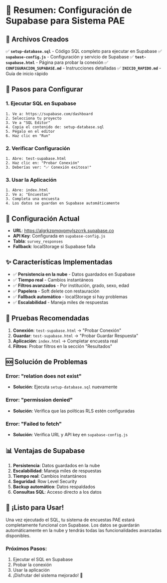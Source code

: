 # 🎯 Resumen: Configuración de Supabase para Sistema PAE

## 📁 Archivos Creados

✅ **`setup-database.sql`** - Código SQL completo para ejecutar en Supabase
✅ **`supabase-config.js`** - Configuración y servicio de Supabase
✅ **`test-supabase.html`** - Página para probar la conexión
✅ **`CONFIGURACION_SUPABASE.md`** - Instrucciones detalladas
✅ **`INICIO_RAPIDO.md`** - Guía de inicio rápido

## 🚀 Pasos para Configurar

### 1. Ejecutar SQL en Supabase
```
1. Ve a: https://supabase.com/dashboard
2. Selecciona tu proyecto
3. Ve a "SQL Editor"
4. Copia el contenido de: setup-database.sql
5. Pégalo en el editor
6. Haz clic en "Run"
```

### 2. Verificar Configuración
```
1. Abre: test-supabase.html
2. Haz clic en: "Probar Conexión"
3. Deberías ver: "✅ Conexión exitosa!"
```

### 3. Usar la Aplicación
```
1. Abre: index.html
2. Ve a: "Encuestas"
3. Completa una encuesta
4. Los datos se guardan en Supabase automáticamente
```

## 🔧 Configuración Actual

- **URL**: https://algrkzpmqvpmylszcrrk.supabase.co
- **API Key**: Configurada en `supabase-config.js`
- **Tabla**: `survey_responses`
- **Fallback**: localStorage si Supabase falla

## ✨ Características Implementadas

- ✅ **Persistencia en la nube** - Datos guardados en Supabase
- ✅ **Tiempo real** - Cambios instantáneos
- ✅ **Filtros avanzados** - Por institución, grado, sexo, edad
- ✅ **Papelera** - Soft delete con restauración
- ✅ **Fallback automático** - localStorage si hay problemas
- ✅ **Escalabilidad** - Maneja miles de respuestas

## 🧪 Pruebas Recomendadas

1. **Conexión**: `test-supabase.html` → "Probar Conexión"
2. **Guardar**: `test-supabase.html` → "Probar Guardar Respuesta"
3. **Aplicación**: `index.html` → Completar encuesta real
4. **Filtros**: Probar filtros en la sección "Resultados"

## 🆘 Solución de Problemas

### Error: "relation does not exist"
- **Solución**: Ejecuta `setup-database.sql` nuevamente

### Error: "permission denied"
- **Solución**: Verifica que las políticas RLS estén configuradas

### Error: "Failed to fetch"
- **Solución**: Verifica URL y API key en `supabase-config.js`

## 📊 Ventajas de Supabase

1. **Persistencia**: Datos guardados en la nube
2. **Escalabilidad**: Maneja miles de respuestas
3. **Tiempo real**: Cambios instantáneos
4. **Seguridad**: Row Level Security
5. **Backup automático**: Datos respaldados
6. **Consultas SQL**: Acceso directo a los datos

## 🎉 ¡Listo para Usar!

Una vez ejecutado el SQL, tu sistema de encuestas PAE estará completamente funcional con Supabase. Los datos se guardarán automáticamente en la nube y tendrás todas las funcionalidades avanzadas disponibles.

### Próximos Pasos:
1. Ejecutar el SQL en Supabase
2. Probar la conexión
3. Usar la aplicación
4. ¡Disfrutar del sistema mejorado! 🚀
